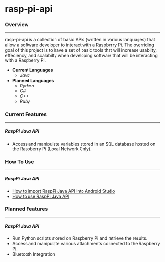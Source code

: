 # rasp-pi-api


### Overview
---
rasp-pi-api is a collection of basic APIs (written in various lanquages) that allow a software developer to  interact with a Raspberry Pi. The overriding goal of this project is to have a set of basic tools that will increase usabilty, effeciency, and scalabilty when developing software that will be interacting with a Raspberry Pi. 
- **Current Languages**
    * *Java*
- **Planned Languages**
    * *Python*
    * *C#*
    * *C++*
    * *Ruby*

### Current Features 
---
##### RaspPi Java API
- Access and manipulate variables stored in an SQL database hosted on the Raspberry Pi (Local Network Only).

### How To Use
---
##### RaspPi Java API
- [How to import RaspPi Java API into Android Studio]
- [How to use RaspPi Java API]


[How to import RaspPi Java API into Android Studio]: <https://github.com/seayjohnny/rasp-pi-api/wiki/How-to-Import-RaspPiJavaAPI-into-Android-Studio>
[How to use RaspPi Java API]: <https://github.com/seayjohnny/rasp-pi-api/wiki/How-to-Use-RaspPi-Java-API>

### Planned Features
---
##### RaspPi Java API
- Run Python scripts stored on Raspberry Pi and retrieve the results.
- Access and manipulate various attachments connected to the Raspberry Pi.
- Bluetooth Integration
